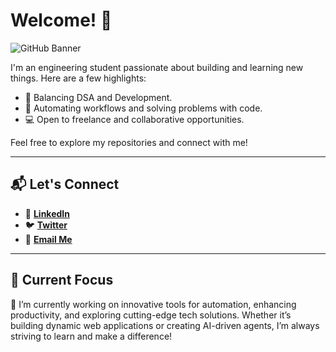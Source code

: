
# Welcome! 👋

![GitHub Banner](https://pbs.twimg.com/profile_banners/1665357912779411456/1741110972/600x200)

I'm an engineering student passionate about building and learning new things. Here are a few highlights:

- 🌱 Balancing DSA and Development.
- 🚀 Automating workflows and solving problems with code.
- 💻 Open to freelance and collaborative opportunities.

Feel free to explore my repositories and connect with me!

---

## 📬 Let's Connect

- 💼 **[LinkedIn](https://linkedin.com/in/jadhavharsh)**
- 🐦 **[Twitter](https://twitter.com/theharshjadhav)**
- 📧 **[Email Me](mailto:harshjadhavconnect@gmail.com)**

---


## 🌟 Current Focus

🔭 I’m currently working on innovative tools for automation, enhancing productivity, and exploring cutting-edge tech solutions. Whether it’s building dynamic web applications or creating AI-driven agents, I’m always striving to learn and make a difference!
